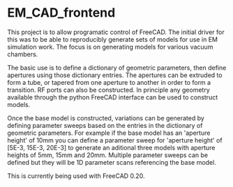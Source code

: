 # EM_CAD_frontend
This project is to allow programatic control of FreeCAD. The initial driver for this was to be able to reproducibly generate sets of models for use in EM simulation work. The focus is on generating models for various vacuum chambers.

The basic use is to define a dictionary of geometric parameters, then define apertures using those dictionary entries. The apertures can be extruded to form a tube, or tapered from one aperture to another in order to form a transition. 
RF ports can also be constructed.
In principle any geometry available through the python FreeCAD interface can be used to construct models.

Once the base model is constructed, variations can be generated by defining parameter sweeps based on the entries in the dictionary of geometric parameters. For example if the base model has an 'aperture height' of 10mm you can define a parameter sweep for 'aperture height' of [5E-3, 15E-3, 20E-3] to generate an aditional three models with aperture heights of 5mm, 15mm and 20mm. Multiple parameter sweeps can be defined but they will be 1D parameter scans referencing the base model.

This is currently being used with FreeCAD 0.20.
